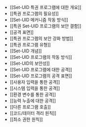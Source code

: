 - [[Set-UID 특권 프로그램에 대한 개요]]
- [[특권 프로그램의 필요성]]
- [[Set-UID 메커니즘 작동 방식]]
- [[특권 Set-UID 프로그램의 보안 결함]]
- [[공격 표면]]
- [[특권 프로그램의 보안 강화 방법]]
- [[특권 프로그램 유형]]
- [[Set-UID 개념]]
- [[Set-UID 프로그램의 작동 방식]]
- [[Set-UID의 보안성]]
- [[Set-UID 프로그램에 대한 공격]]
- [[Set-UID 프로그램의 공격 표면]]
- [[사용자 입력을 통한 공격]]
- [[시스템 입력을 통한 공격]]
- [[환경 변수를 통한 공격]]
- [[능력 누출에 대한 공격]]
- [[다른 프로그램 호출]]
- [[코드/데이터 격리 원칙]]
- [[최소 권한 원칙]]
